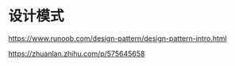 # 设计模式

https://www.runoob.com/design-pattern/design-pattern-intro.html

https://zhuanlan.zhihu.com/p/575645658